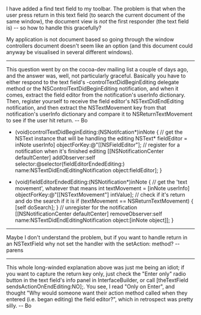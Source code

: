 I have added a find text field to my toolbar. The problem is that when the user press return in this text field (to search the current document of the same window), the document view is *not* the first responder (the text field is) -- so how to handle this gracefully?

My application is not document based so going through the window controllers document doesn't seem like an option (and this document could anyway be visualised in several different windows).

----

This question went by on the cocoa-dev mailing list a couple of days ago, and the answer was, well, not particularly graceful.  Basically you have to either respond to the text field's -controlTextDidBeginEditing delegate method or the NSControlTextDidBeginEditing notification, and when it comes, extract the field editor from the notification's userInfo dictionary.  Then, register yourself to receive the field editor's NSTextDidEndEditing notification, and then extract the NSTextMovement key from that notification's userInfo dictionary and compare it to NSReturnTextMovement to see if the user hit return.  -- Bo
    
- (void)controlTextDidBeginEditing:(NSNotifcation*)inNote
{
	// get the NSText instance that will be handling the editing
	NSText* fieldEditor = inNote userInfo] objectForKey:@"[[NSFieldEditor"];
	// register for a notification when it's finished editing
	[[NSNotificationCenter defaultCenter] addObserver:self selector:@selector(fieldEditorEndedEditing:)
			name:NSTextDidEndEditingNotification object:fieldEditor];
}

- (void)fieldEditorEndedEditing:(NSNotification*)inNote
{
	// get the 'text movement', whatever that means
	int textMovement = [inNote userInfo] objectForKey:@"[[NSTextMovement"] intValue];
	// check if it's return and do the search if it is
	if (textMovement == NSReturnTextMovement) {
		[self doSearch];
	}
	// unregister for the notification
	[[NSNotificationCenter defaultCenter] removeObserver:self name:NSTextDidEndEditingNotification object:[inNote object]];
}


----

Maybe I don't understand the problem, but if you want to handle return in an NSTextField why not set the handler with the setAction: method?  -- parens

----

This whole long-winded explanation above was just me being an idiot; if you want to capture the return key only, just check the "Enter only" radio button in the text field's info panel in InterfaceBuilder, or call     [theTextField sendsActionOnEndEditing:NO];.  You see, I read "Only on Enter", and thought "Why would someone want their action method called when they entered (i.e. began editing) the field editor?", which in retrospect was pretty silly.  -- Bo

